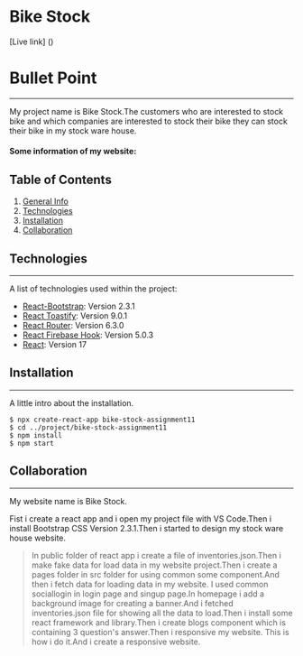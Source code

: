 # Bike Stock

[Live link] ()

# Bullet Point

***
My project name is Bike Stock.The customers who are interested to stock bike and which companies are interested to stock their bike they can stock their bike in my stock ware house.

#### Some information of my website:

## Table of Contents
1. [General Info](#general-info)
2. [Technologies](#technologies)
3. [Installation](#installation)
4. [Collaboration](#collaboration)

## Technologies
***
A list of technologies used within the project:
* [React-Bootstrap](https://react-bootstrap.github.io/): Version 2.3.1
* [React Toastify](https://github.com/fkhadra/react-toastify): Version 9.0.1
* [React Router](https://reactrouter.com/): Version 6.3.0
* [React Firebase Hook](https://github.com/CSFrequency/react-firebase-hooks): Version 5.0.3
* [React](https://reactjs.org/): Version 17

## Installation
***
A little intro about the installation. 
```
$ npx create-react-app bike-stock-assignment11
$ cd ../project/bike-stock-assignment11
$ npm install
$ npm start
```

## Collaboration
***
My website name is Bike Stock.

Fist i create a react app and i open my project file with VS Code.Then i install Bootstrap CSS Version 2.3.1.Then i started to design my stock ware house website.
> In public folder of react app i create a file of inventories.json.Then i make fake data for load data in my website project.Then i create a pages folder in src folder for using common some component.And then i fetch data for loading data in my website.
> I used common sociallogin in login page and singup page.In homepage i add a background image for creating a banner.And i fetched inventories.json file for showing all the data to load.Then i install some react framework and library.Then i create blogs component which is containing 3 question's answer.Then i responsive my website.
> This is how i do it.And i create a responsive website.
